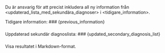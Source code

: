 Du är ansvarig för att precist inkludera all ny information från <updaterad_lista_med_sekundära_diagnoser> i <tidigare_information>.

Tidigare information: ###
{previous_information}
###

Uppdaterad sekundär diagnoslista: ###
{updated_secondary_diagnosis_list}
###

Visa resultatet i Markdown-format.